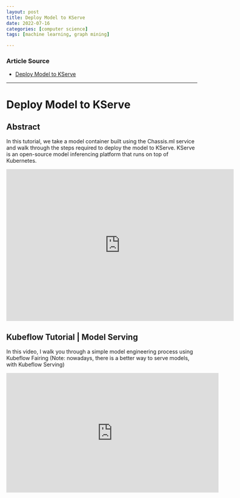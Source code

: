 ```yaml
---
layout: post
title: Deploy Model to KServe
date: 2022-07-16
categories: [computer science]
tags: [machine learning, graph mining]

---
```


### Article Source

* [Deploy Model to KServe](https://www.youtube.com/watch?v=f46xzB4L6I4)


---

# Deploy Model to KServe


## Abstract

In this tutorial, we take a model container built using the Chassis.ml service and walk through the steps required to deploy the model to KServe. KServe is an open-source model inferencing platform that runs on top of Kubernetes.


<iframe width="600" height="400" src="https://www.youtube.com/embed/f46xzB4L6I4" title="YouTube video player" frameborder="0" allow="accelerometer; autoplay; clipboard-write; encrypted-media; gyroscope; picture-in-picture" allowfullscreen></iframe>

## Kubeflow Tutorial | Model Serving

In this video, I walk you through a simple model engineering process using Kubeflow Fairing (Note: nowadays, there is a better way to serve models, with Kubeflow Serving)

<iframe width="560" height="315" src="https://www.youtube.com/embed/hRmmzItkPkA" title="YouTube video player" frameborder="0" allow="accelerometer; autoplay; clipboard-write; encrypted-media; gyroscope; picture-in-picture" allowfullscreen></iframe>